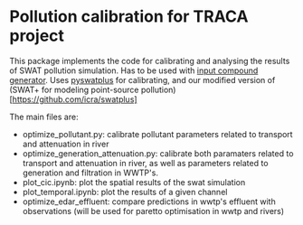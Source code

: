 # Pollution calibration for TRACA project
This package implements the code for calibrating and analysing the results of SWAT pollution simulation. Has to be used with [input compound generator](https://github.com/icra/traca). Uses [pyswatplus](https://github.com/icra/pySWATPlus) for calibrating, and our modified version of (SWAT+ for modeling point-source pollution)[https://github.com/icra/swatplus]

The main files are:
- optimize_pollutant.py: calibrate pollutant parameters related to transport and attenuation in river
- optimize_generation_attenuation.py: calibrate both paramaters related to transport and attenuation in river, as well as parameters related to generation and filtration in WWTP's.
- plot_cic.ipynb: plot the spatial results of the swat simulation
- plot_temporal.ipynb: plot the results of a given channel
- optimize_edar_effluent: compare predictions in wwtp's effluent with observations (will be used for paretto optimisation in wwtp and rivers)
